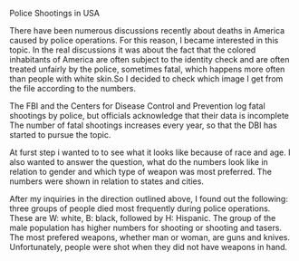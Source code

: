 Police Shootings in USA

There have been numerous discussions recently about deaths in America caused by police operations. For this reason, I became interested in this topic.
In the real discussions it was about the fact that the colored inhabitants of America are often subject to the identity check and are often treated unfairly by the police, sometimes fatal, which happens more often than people with white skin.So I decided to check which image I get from the file according to the numbers.

The FBI and the Centers for Disease Control and Prevention log fatal shootings by police, but officials acknowledge that their data is incomplete The number of fatal shootings increases every year, so that the DBI has started to pursue the topic.

At furst step i wanted to to see what it looks like because of race and age. I also wanted to answer the question, what do the numbers look like in relation to gender and which type of weapon was most preferred. The numbers were shown in relation to states and cities.

After my inquiries in the direction outlined above, I found out the following: three groups of people died most frequently during police operations. These are W: white, B: black, followed by H: Hispanic. The group of the male population has higher numbers for shooting or shooting and tasers. The most prefered weapons, whether man or woman, are guns and knives. Unfortunately, people were shot when they did not have weapons in hand.
